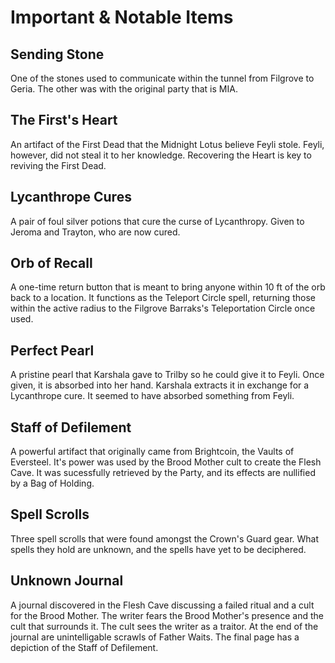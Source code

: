 # Important & Notable Items

## Sending Stone

One of the stones used to communicate within the tunnel from Filgrove to Geria. The other was with the original party that is MIA.

## The First's Heart

An artifact of the First Dead that the Midnight Lotus believe Feyli stole. Feyli, however, did not steal it to her knowledge. Recovering the Heart is key to reviving the First Dead.

## Lycanthrope Cures 

A pair of foul silver potions that cure the curse of Lycanthropy. Given to Jeroma and Trayton, who are now cured.

## Orb of Recall

A one-time return button that is meant to bring anyone within 10 ft of the orb back to a location. It functions as the Teleport Circle spell, returning those within the active radius to the Filgrove Barraks's Teleportation Circle once used.

## Perfect Pearl 

A pristine pearl that Karshala gave to Trilby so he could give it to Feyli. Once given, it is absorbed into her hand. Karshala extracts it in exchange for a Lycanthrope cure. It seemed to have absorbed something from Feyli.

## Staff of Defilement

A powerful artifact that originally came from Brightcoin, the Vaults of Eversteel. It's power was used by the Brood Mother cult to create the Flesh Cave. It was sucessfully retrieved by the Party, and its effects are nullified by a Bag of Holding.

## Spell Scrolls

Three spell scrolls that were found amongst the Crown's Guard gear. What spells they hold are unknown, and the spells have yet to be deciphered.

## Unknown Journal

A journal discovered in the Flesh Cave discussing a failed ritual and a cult for the Brood Mother. The writer fears the Brood Mother's presence and the cult that surrounds it. The cult sees the writer as a traitor. At the end of the journal are unintelligable scrawls of Father Waits. The final page has a depiction of the Staff of Defilement.
